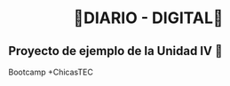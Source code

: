 # <div style= "text-align: center"> 🌱DIARIO - DIGITAL🌱 </div>

## Proyecto de ejemplo de la Unidad IV 🎨
Bootcamp +ChicasTEC
